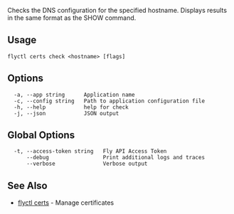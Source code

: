 Checks the DNS configuration for the specified hostname.
Displays results in the same format as the SHOW command.

## Usage
~~~
flyctl certs check <hostname> [flags]
~~~

## Options

~~~
  -a, --app string      Application name
  -c, --config string   Path to application configuration file
  -h, --help            help for check
  -j, --json            JSON output
~~~

## Global Options

~~~
  -t, --access-token string   Fly API Access Token
      --debug                 Print additional logs and traces
      --verbose               Verbose output
~~~

## See Also

* [flyctl certs](/docs/flyctl/certs/)	 - Manage certificates

